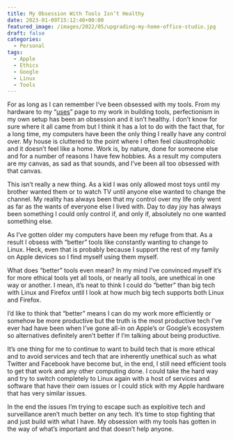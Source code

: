 ```yaml
---
title: My Obsession With Tools Isn’t Healthy
date: 2023-01-09T15:12:40+00:00
featured_image: /images/2022/05/upgrading-my-home-office-studio.jpg
draft: false
categories:
  - Personal
tags:
  - Apple
  - Ethics
  - Google
  - Linux
  - Tools
---
```


For as long as I can remember I’ve been obsessed with my tools. From my hardware to my “[uses][1]” page to my work in building tools, perfectionism in my own setup has been an obsession and it isn’t healthy.
I don’t know for sure where it all came from but I think it has a lot to do with the fact that, for a long time, my computers have been the only thing I really have any control over. My house is cluttered to the point where I often feel claustrophobic and it doesn’t feel like a home. Work is, by nature, done for someone else and for a number of reasons I have few hobbies. As a result my computers are my canvas, as sad as that sounds, and I’ve been all too obsessed with that canvas.

This isn’t really a new thing. As a kid I was only allowed most toys until my brother wanted them or to watch TV until anyone else wanted to change the channel. My reality has always been that my control over my life only went as far as the wants of everyone else I lived with. Day to day joy has always been something I could only control if, and only if, absolutely no one wanted something else.

As I’ve gotten older my computers have been my refuge from that. As a result I obsess with “better” tools like constantly wanting to change to Linux. Heck, even that is probably because I support the rest of my family on Apple devices so I find myself using them myself.

What does “better” tools even mean? In my mind I’ve convinced myself it’s for more ethical tools yet all tools, or nearly all tools, are unethical in one way or another. I mean, it’s neat to think I could do “better” than big tech with Linux and Firefox until I look at how much big tech supports both Linux and Firefox.

I’d like to think that “better” means I can do my work more efficiently or somehow be more productive but the truth is the most productive tech I’ve ever had have been when I’ve gone all-in on Apple’s or Google’s ecosystem so alternatives definitely aren’t better if I’m talking about being productive.

It’s one thing for me to continue to want to build tech that is more ethical and to avoid services and tech that are inherently unethical such as what Twitter and Facebook have become but, in the end, I still need efficient tools to get that work and any other computing done. I could take the hard way and try to switch completely to Linux again with a host of services and software that have their own issues or I could stick with my Apple hardware that has very similar issues.

In the end the issues I’m trying to escape such as exploitive tech and surveillance aren’t much better on any tech. It’s time to stop fighting that and just build with what I have. My obsession with my tools has gotten in the way of what’s important and that doesn’t help anyone.

 [1]: /uses/